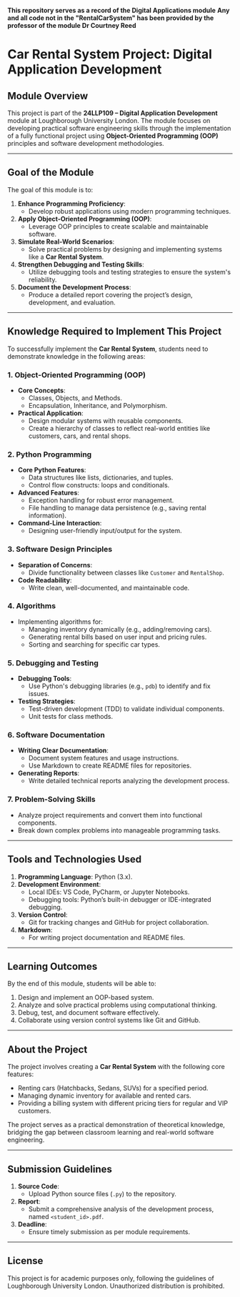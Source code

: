 **This repository serves as a record of the Digital Applications module**
**Any and all code not in the "RentalCarSystem" has been provided by the professor of the module Dr Courtney Reed**


# Car Rental System Project: Digital Application Development

## Module Overview
This project is part of the **24LLP109 – Digital Application Development** module at Loughborough University London. The module focuses on developing practical software engineering skills through the implementation of a fully functional project using **Object-Oriented Programming (OOP)** principles and software development methodologies.

---

## Goal of the Module
The goal of this module is to:
1. **Enhance Programming Proficiency**:
   - Develop robust applications using modern programming techniques.
2. **Apply Object-Oriented Programming (OOP)**:
   - Leverage OOP principles to create scalable and maintainable software.
3. **Simulate Real-World Scenarios**:
   - Solve practical problems by designing and implementing systems like a **Car Rental System**.
4. **Strengthen Debugging and Testing Skills**:
   - Utilize debugging tools and testing strategies to ensure the system's reliability.
5. **Document the Development Process**:
   - Produce a detailed report covering the project’s design, development, and evaluation.

---

## Knowledge Required to Implement This Project

To successfully implement the **Car Rental System**, students need to demonstrate knowledge in the following areas:

### **1. Object-Oriented Programming (OOP)**
- **Core Concepts**:
  - Classes, Objects, and Methods.
  - Encapsulation, Inheritance, and Polymorphism.
- **Practical Application**:
  - Design modular systems with reusable components.
  - Create a hierarchy of classes to reflect real-world entities like customers, cars, and rental shops.

### **2. Python Programming**
- **Core Python Features**:
  - Data structures like lists, dictionaries, and tuples.
  - Control flow constructs: loops and conditionals.
- **Advanced Features**:
  - Exception handling for robust error management.
  - File handling to manage data persistence (e.g., saving rental information).
- **Command-Line Interaction**:
  - Designing user-friendly input/output for the system.

### **3. Software Design Principles**
- **Separation of Concerns**:
  - Divide functionality between classes like `Customer` and `RentalShop`.
- **Code Readability**:
  - Write clean, well-documented, and maintainable code.

### **4. Algorithms**
- Implementing algorithms for:
  - Managing inventory dynamically (e.g., adding/removing cars).
  - Generating rental bills based on user input and pricing rules.
  - Sorting and searching for specific car types.

### **5. Debugging and Testing**
- **Debugging Tools**:
  - Use Python's debugging libraries (e.g., `pdb`) to identify and fix issues.
- **Testing Strategies**:
  - Test-driven development (TDD) to validate individual components.
  - Unit tests for class methods.

### **6. Software Documentation**
- **Writing Clear Documentation**:
  - Document system features and usage instructions.
  - Use Markdown to create README files for repositories.
- **Generating Reports**:
  - Write detailed technical reports analyzing the development process.

### **7. Problem-Solving Skills**
- Analyze project requirements and convert them into functional components.
- Break down complex problems into manageable programming tasks.

---

## Tools and Technologies Used
1. **Programming Language**: Python (3.x).
2. **Development Environment**:
   - Local IDEs: VS Code, PyCharm, or Jupyter Notebooks.
   - Debugging tools: Python’s built-in debugger or IDE-integrated debugging.
3. **Version Control**:
   - Git for tracking changes and GitHub for project collaboration.
4. **Markdown**:
   - For writing project documentation and README files.

---

## Learning Outcomes
By the end of this module, students will be able to:
1. Design and implement an OOP-based system.
2. Analyze and solve practical problems using computational thinking.
3. Debug, test, and document software effectively.
4. Collaborate using version control systems like Git and GitHub.

---

## About the Project
The project involves creating a **Car Rental System** with the following core features:
- Renting cars (Hatchbacks, Sedans, SUVs) for a specified period.
- Managing dynamic inventory for available and rented cars.
- Providing a billing system with different pricing tiers for regular and VIP customers.

The project serves as a practical demonstration of theoretical knowledge, bridging the gap between classroom learning and real-world software engineering.

---

## Submission Guidelines
1. **Source Code**:
   - Upload Python source files (`.py`) to the repository.
2. **Report**:
   - Submit a comprehensive analysis of the development process, named `<student_id>.pdf`.
3. **Deadline**:
   - Ensure timely submission as per module requirements.

---

## License
This project is for academic purposes only, following the guidelines of Loughborough University London. Unauthorized distribution is prohibited.
